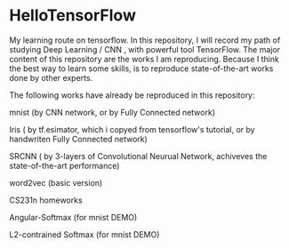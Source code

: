 # HelloTensorFlow
My learning route on tensorflow.
In this repository, I will record my path of studying Deep Learning / CNN , with powerful tool TensorFlow.
The major content of this repository are the works I am reproducing.
Because I think the best way to learn some skills, is to reproduce state-of-the-art works done by other experts.

The following works have already be reproduced in this repository:

mnist (by CNN network, or by Fully Connected network)

Iris ( by  tf.esimator, which i copyed from tensorflow's tutorial, or by handwriten Fully Connected network)

SRCNN ( by 3-layers of Convolutional Neurual Network, achiveves the state-of-the-art performance)

word2vec (basic version)

CS231n homeworks

Angular-Softmax (for mnist DEMO)

L2-contrained Softmax (for mnist DEMO)